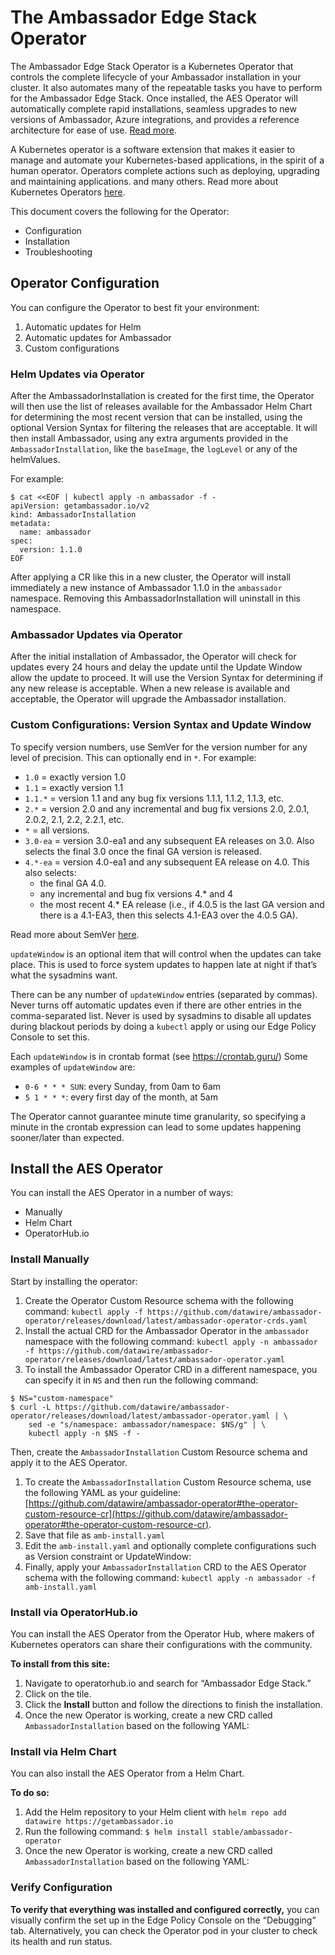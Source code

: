 # The Ambassador Edge Stack Operator

The Ambassador Edge Stack Operator is a Kubernetes Operator that controls the
complete lifecycle of your Ambassador installation in your cluster. It also
automates many of the repeatable tasks you have to perform for the Ambassador
Edge Stack. Once installed, the AES Operator will automatically complete rapid
installations, seamless upgrades to new versions of Ambassador, Azure
integrations, and provides a reference architecture for ease of use. [Read more](https://github.com/datawire/ambassador-operator/blob/master/README.md#version-syntax).

A Kubernetes operator is a software extension that makes it easier to manage and automate your Kubernetes-based applications, in the spirit of a human operator. Operators complete actions such as deploying, upgrading and maintaining applications. and many others. Read more about Kubernetes Operators [here](https://kubernetes.io/docs/concepts/extend-kubernetes/operator/).

This document covers the following for the Operator:
* Configuration
* Installation
* Troubleshooting

## Operator Configuration

You can configure the Operator to best fit your environment:

1. Automatic updates for Helm
2. Automatic updates for Ambassador
3. Custom configurations

### Helm Updates via Operator

After the AmbassadorInstallation is created for the first time, the Operator will then use the list of releases available for the Ambassador Helm Chart for determining the most recent version that can be installed, using the optional Version Syntax for filtering the releases that are acceptable. It will then install Ambassador, using any extra arguments provided in the `AmbassadorInstallation`, like the `baseImage`, the `logLevel` or any of the helmValues.

For example:

```shell
$ cat <<EOF | kubectl apply -n ambassador -f -
apiVersion: getambassador.io/v2
kind: AmbassadorInstallation
metadata:
  name: ambassador
spec:
  version: 1.1.0
EOF
```

After applying a CR like this in a new cluster, the Operator will install immediately a new instance of Ambassador 1.1.0 in the `ambassador` namespace. Removing this AmbassadorInstallation will uninstall in this namespace.

### Ambassador Updates via Operator

After the initial installation of Ambassador, the Operator will check for updates every 24 hours and delay the update until the Update Window allow the update to proceed. It will use the Version Syntax for determining if any new release is acceptable. When a new release is available and acceptable, the Operator will upgrade the Ambassador installation.

### Custom Configurations: Version Syntax and Update Window

To specify version numbers, use SemVer for the version number for any level of
precision. This can optionally end in `*`.  For example:

* `1.0` = exactly version 1.0
* `1.1` = exactly version 1.1
* `1.1.*` = version 1.1 and any bug fix versions 1.1.1, 1.1.2, 1.1.3, etc.
* `2.*` = version 2.0 and any incremental and bug fix versions 2.0, 2.0.1, 2.0.2, 2.1, 2.2, 2.2.1, etc.
* `*` = all versions.
* `3.0-ea` = version 3.0-ea1 and any subsequent EA releases on 3.0. Also selects the final 3.0 once the final GA version is released.
* `4.*-ea` = version 4.0-ea1 and any subsequent EA release on 4.0. This also selects:
    * the final GA 4.0.
    * any incremental and bug fix versions 4.* and 4
    * the most recent 4.* EA release (i.e., if 4.0.5 is the last GA version and
      there is a 4.1-EA3, then this selects 4.1-EA3 over the 4.0.5 GA).

Read more about SemVer [here](https://github.com/Masterminds/semver#basic-comparisons).

`updateWindow` is an optional item that will control when the updates can take
place. This is used to force system updates to happen late at night if that’s
what the sysadmins want.

There can be any number of `updateWindow` entries (separated by commas).
Never turns off automatic updates even if there are other entries in the
comma-separated list. Never is used by sysadmins to disable all updates during
blackout periods by doing a `kubectl` apply or using our Edge Policy Console to
set this.

Each `updateWindow` is in crontab format (see https://crontab.guru/) Some
examples of `updateWindow` are:

* `0-6 * * * SUN`: every Sunday, from 0am to 6am
* `5 1 * * *`: every first day of the month, at 5am

The Operator cannot guarantee minute time granularity, so specifying a minute in the crontab expression can lead to some updates happening sooner/later than expected.

## Install the AES Operator

You can install the AES Operator in a number of ways:

* Manually
* Helm Chart
* OperatorHub.io

### Install Manually

Start by installing the operator:

1. Create the Operator Custom Resource schema with the following command: `kubectl apply -f https://github.com/datawire/ambassador-operator/releases/download/latest/ambassador-operator-crds.yaml`
2. Install the actual CRD for the Ambassador Operator in the `ambassador` namespace with the following command: `kubectl apply -n ambassador -f https://github.com/datawire/ambassador-operator/releases/download/latest/ambassador-operator.yaml`
3. To install the Ambassador Operator CRD in a different namespace, you can specify it in `NS` and then run the following command:

```shell
$ NS="custom-namespace"
$ curl -L https://github.com/datawire/ambassador-operator/releases/download/latest/ambassador-operator.yaml | \
    sed -e "s/namespace: ambassador/namespace: $NS/g" | \
    kubectl apply -n $NS -f -
```

Then, create the `AmbassadorInstallation` Custom Resource schema and apply it to the AES Operator.

1. To create the `AmbassadorInstallation` Custom Resource schema, use the following YAML as your guideline: [https://github.com/datawire/ambassador-operator#the-operator-custom-resource-cr](https://github.com/datawire/ambassador-operator#the-operator-custom-resource-cr).
2. Save that file as `amb-install.yaml`
3. Edit the `amb-install.yaml` and optionally complete configurations such as Version constraint or UpdateWindow:
4. Finally, apply your `AmbassadorInstallation` CRD to the AES Operator schema with the following command: `kubectl apply -n ambassador -f amb-install.yaml`

### Install via OperatorHub.io

You can install the AES Operator from the Operator Hub, where makers of Kubernetes operators can share their configurations with the community.

**To install from this site:**

1. Navigate to  operatorhub.io and search for “Ambassador Edge Stack.”
2. Click on the tile.
3. Click the **Install** button and follow the directions to finish the installation.
4. Once the new Operator is working, create a new CRD called
   `AmbassadorInstallation` based on the following YAML:



### Install via Helm Chart

You can also install the AES Operator from a Helm Chart.

**To do so:**

1. Add the Helm repository to your Helm client with `helm repo add datawire https://getambassador.io`
2. Run the following command: `$ helm install stable/ambassador-operator`
3. Once the new Operator is working, create a new CRD called `AmbassadorInstallation` based on the following YAML:

### Verify Configuration

**To verify that everything was installed and configured correctly,** you can visually confirm the set up in the Edge Policy Console on the “Debugging” tab. Alternatively, you can check the Operator pod in your cluster to check its health and run status.
